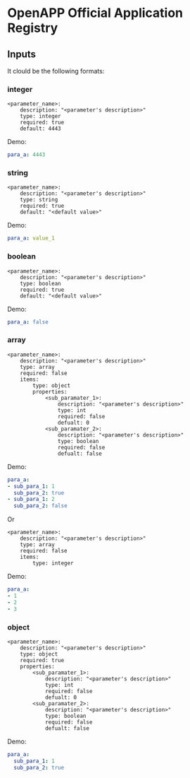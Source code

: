# OpenAPP Official Application Registry

## Inputs

It clould be the following formats:

### integer
```
<parameter_name>:
    description: "<parameter's description>"
    type: integer
    required: true
    default: 4443
```

Demo:
```yaml
para_a: 4443
```

### string
```
<parameter_name>:
    description: "<parameter's description>"
    type: string
    required: true
    default: "<default value>"
```


Demo:
```yaml
para_a: value_1
```

### boolean
```
<parameter_name>:
    description: "<parameter's description>"
    type: boolean
    required: true
    default: "<default value>"
```

Demo:
```yaml
para_a: false
```

### array
```
<parameter_name>:
    description: "<parameter's description>"
    type: array
    required: false
    items:
        type: object
        properties:
            <sub_paramater_1>:
                description: "<parameter's description>"
                type: int
                required: false
                defualt: 0
            <sub_paramater_2>:
                description: "<parameter's description>"
                type: boolean
                required: false
                defualt: false
```

Demo:
```yaml
para_a:
- sub_para_1: 1
  sub_para_2: true
- sub_para_1: 2
  sub_para_2: false
```

Or
```
<parameter_name>:
    description: "<parameter's description>"
    type: array
    required: false
    items:
        type: integer
```

Demo:
```yaml
para_a:
- 1
- 2
- 3
```

### object
```
<parameter_name>:
    description: "<parameter's description>"
    type: object
    required: true
    properties:
        <sub_paramater_1>:
            description: "<parameter's description>"
            type: int
            required: false
            defualt: 0
        <sub_paramater_2>:
            description: "<parameter's description>"
            type: boolean
            required: false
            defualt: false
```

Demo:
```yaml
para_a:
  sub_para_1: 1
  sub_para_2: true
```
